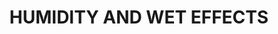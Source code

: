 ---
title: "HUMIDITY AND WET EFFECTS "
price: "TBA"
desc: "Bez opisa"
img_path: "/assets/img/A.MIG-7409.jpg"
brand: AMMO
available: true
special_offer: false
soon: false
cat: "Weathering"
subcat: ""
subsubcat: "wet-setovi"
---